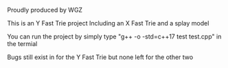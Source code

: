 Proudly produced by WGZ

This is an Y Fast Trie project
Including an X Fast Trie and a splay model

You can run the project by simply type 
"g++ -o -std=c++17 test test.cpp"
in the termial

Bugs still exist in for the Y Fast Trie but none left for the other two
